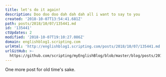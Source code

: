 ```yaml
---
title: let's do it again!
description: Doo doo doo dah dah dah all i want to say to you
created: '2018-10-07T13:54:41.681Z'
path: posts/2018/10/07/135441.md
id: '135441'
ctUpdates: 2
modified: '2018-10-07T19:10:27.086Z'
domain: englishblog1.scripting.com
urlHtml: 'http://englishblog1.scripting.com/posts/2018/10/07/135441.md'
urlGitHub: >-
  https://github.com/scripting/myEnglishBlog/blob/master/blog/posts/2018/10/07/135441.md
---
```

One more post for old time's sake.